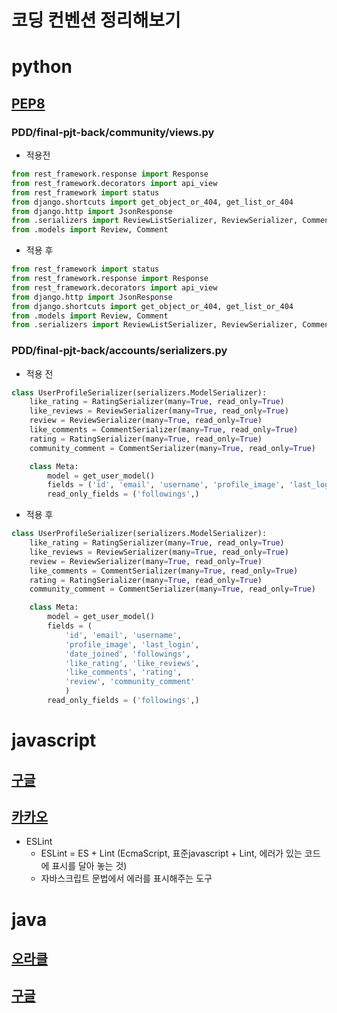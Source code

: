# 코딩 컨벤션 정리해보기

# python
## [PEP8](https://peps.python.org/pep-0008/)

### PDD/final-pjt-back/community/views.py
- 적용전
```python
from rest_framework.response import Response
from rest_framework.decorators import api_view
from rest_framework import status
from django.shortcuts import get_object_or_404, get_list_or_404
from django.http import JsonResponse
from .serializers import ReviewListSerializer, ReviewSerializer, CommentSerializer
from .models import Review, Comment
```
- 적용 후
```python
from rest_framework import status
from rest_framework.response import Response
from rest_framework.decorators import api_view
from django.http import JsonResponse
from django.shortcuts import get_object_or_404, get_list_or_404
from .models import Review, Comment
from .serializers import ReviewListSerializer, ReviewSerializer, CommentSerializer
```
### PDD/final-pjt-back/accounts/serializers.py
- 적용 전
```python
class UserProfileSerializer(serializers.ModelSerializer):
    like_rating = RatingSerializer(many=True, read_only=True)
    like_reviews = ReviewSerializer(many=True, read_only=True)
    review = ReviewSerializer(many=True, read_only=True)
    like_comments = CommentSerializer(many=True, read_only=True)
    rating = RatingSerializer(many=True, read_only=True)
    community_comment = CommentSerializer(many=True, read_only=True)

    class Meta:
        model = get_user_model()
        fields = ('id', 'email', 'username', 'profile_image', 'last_login', 'date_joined', 'followings', 'like_rating', 'like_reviews', 'like_comments', 'rating', 'review', 'community_comment')
        read_only_fields = ('followings',)

```
- 적용 후
```python
class UserProfileSerializer(serializers.ModelSerializer):
    like_rating = RatingSerializer(many=True, read_only=True)
    like_reviews = ReviewSerializer(many=True, read_only=True)
    review = ReviewSerializer(many=True, read_only=True)
    like_comments = CommentSerializer(many=True, read_only=True)
    rating = RatingSerializer(many=True, read_only=True)
    community_comment = CommentSerializer(many=True, read_only=True)

    class Meta:
        model = get_user_model()
        fields = (
            'id', 'email', 'username',
            'profile_image', 'last_login',
            'date_joined', 'followings',
            'like_rating', 'like_reviews',
            'like_comments', 'rating',
            'review', 'community_comment'
            )
        read_only_fields = ('followings',)

```
# javascript
## [구글](https://google.github.io/styleguide/jsguide.html)
## [카카오](https://tech.kakao.com/2019/12/05/make-better-use-of-eslint/)
- ESLint
  - ESLint = ES + Lint (EcmaScript, 표준javascript + Lint, 에러가 있는 코드에 표시를 달아 놓는 것)
  - 자바스크립트 문법에서 에러를 표시해주는 도구

# java
## [오라클](https://www.oracle.com/java/technologies/javase/codeconventions-comments.html)
## [구글](https://google.github.io/styleguide/javaguide.html)
